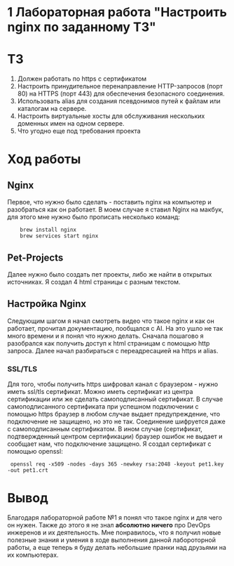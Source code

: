 # 1 Лабораторная работа "Настроить nginx по заданному ТЗ"
# ТЗ
1. Должен работать по https c сертификатом
2. Настроить принудительное перенаправление HTTP-запросов (порт 80) на HTTPS (порт 443) для обеспечения безопасного соединения.
3. Использовать alias для создания псевдонимов путей к файлам или каталогам на сервере.
4. Настроить виртуальные хосты для обслуживания нескольких доменных имен на одном сервере.
5. Что угодно еще под требования проекта
# Ход работы
## Nginx
Первое, что нужно было сделать - поставить nginx на компьютер и разобраться как он работает. В моем случае я ставил Nginx на макбук, для этого мне нужно было прописать несколько команд:
``` 
    brew install nginx 
    brew services start nginx 
```
## Pet-Projects
Далее нужно было создать пет проекты, либо же найти в открытых источниках. Я создал 4 html страницы с разным текстом.
## Настройка Nginx
Следующим шагом я начал смотреть видео что такое nginx и как он работает, прочитал документацию, пообщался с AI. На это ушло не так много времени и я понял что нужно делать. Сначала пошагово я разобрался как получить доступ к html страницам с помощью http запроса. Далее начал разбираться с переадресацией на https и alias. 
### SSL/TLS
Для того, чтобы получить https шифровал канал с браузером - нужно иметь ssl/tls сертификат. Можно иметь сертификат из центра сертификации или же сделать самоподписанный сертификат. В случае самоподписанного сертификата при успешном подключении с помощью https браузер в любом случае выдает предупреждение, что подключение не защищено, но это не так. Соединение шифруется даже с самоподписанным сертификатом. В ином случае (сертификат, подтвержденный центром сертификации) браузер ошибок не выдает и сообщает нам, что подключение защищено. 
Я создал сертификат с помощью openssl:
```
 openssl req -x509 -nodes -days 365 -newkey rsa:2048 -keyout pet1.key -out pet1.crt
```
# Вывод
Благодаря лабораторной работе №1 я понял что такое nginx и для чего он нужен. Также до этого я не знал **абсолютно ничего** про DevOps инжеренов и их деятельность. Мне понравилось, что я получил новые полезные знания и умения в ходе выполнения данной лабороторной работы, а еще теперь я буду делать небольшие пранки над друзьями на их компьютерах.